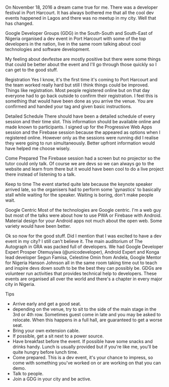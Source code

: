 On November 18, 2016 a dream came true for me. There was a developer festival in Port Harcourt. It has always bothered
me that all the cool dev events happened in Lagos and there was no meetup in my city. Well that has changed.

Google Developer Groups (GDG) in the South-South and South-East of Nigeria organised a dev event in Port Harcourt with 
some of the top developers in the nation, live in the same room talking about cool technologies and software development.

My feeling about devfestse are mostly positive but there were some things that could be better about the event and I'll go
through those quickly so I can get to the good stuff.

Registration
Yes I know, it's the first time it's coming to Port Harcourt and the team worked really hard but still I think things could
be improved. Things like registration. Most people registered online but on that day everyone had to go back outside to confirm their registration.
I feel this is something that would have been done as you arrive the venue. You are confirmed and handed your tag and given basic
instructions.

Detailed Schedule
There should have been a detailed schedule of every session and their time slot. This information should be available online and made
known to participants. I signed up for the Progressive Web Apps session and the Firebase session because the appeared as options when I
registered online. However only as the sessions were running did I realise they were going to run simultaneously. Better upfront information
would have helped me choose wisely.

Come Prepared
The Firebase session had a screen but no projector so the tutor could only talk. Of course we are devs so we can always go to the website and
learn from there but it would have been cool to do a live project there instead of listening to a talk.

Keep to time
The event started quite late because the keynote speaker arrived late, so the organisers had to perform some 'gynastics' 
to basically stall while waiting for the speaker. Waiting is boring, don't make people wait.

Google Centric
Most of the technologies are Google centric. I'm a web guy but most of the talks were about how to use PWA or Firebase with Android. Material 
design for your Android apps not much about the open web. Some variety would have been better.

Ok so now for the good stuff. Did I mention that I was excited to have a dev event in my city? I still can't believe it. The main 
auditorium of The Autograph in GRA was packed full of developers. We had Google Developer Expert Prosper Otemuyiwa (@unicodeveloper),
Android Expert and Konga lead developer Segun Famisa, Celestine Omin from Andela, Google Mentor for Nigeria Hanson Johnson all in the
same room taking time out to teach and inspire devs down south to be the best they can possibly be. GDGs are volunteer run activities 
that provides technical help to developers. These events are organised all over the world and there's a chapter in every major city in Nigeria.



Tips
* Arrive early and get a good seat.
* depending on the venue, try to sit to the side of the main stage in the 3rd or 4th row. Sometimes guest come in late and you may be asked to relocate. When this happens in a full hall, are guaranteed to get a worse seat.
* Bring your own extension cable. 
* If possible, get a sit next to a power source.
* Have breakfast before the event. If possible have some snacks and drinks handy. Lunch is usually provided but if you're like me, you'll be quite hungry before lunch time.
* Come prepared. This is a dev event, it's your chance to impress, so come with something you've worked on or are working on that you can demo. 
* Talk to people. 
* Join a GDG in your city and be active.